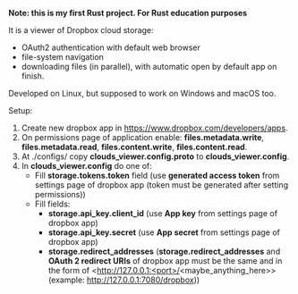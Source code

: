 **Note: this is my first Rust project. For Rust education purposes**

It is a viewer of Dropbox cloud storage:
- OAuth2 authentication with default web browser
- file-system navigation
- downloading files (in parallel), with automatic open by default app on finish.

Developed on Linux, but supposed to work on Windows and macOS too.

Setup:  
1. Create new dropbox app in <https://www.dropbox.com/developers/apps>.    
2. On permissions page of application enable: **files.metadata.write**, **files.metadata.read**, **files.content.write**, **files.content.read**.  
3. At ./configs/ copy **clouds_viewer.config.proto** to **clouds_viewer.config**.    
4. In **clouds_viewer.config** do one of:
   - Fill **storage.tokens.token** field (use **generated access token** from settings page of dropbox app (token must be generated after setting permissions))
   - Fill fields:
     - **storage.api_key.client_id** (use **App key** from settings page of dropbox app)
     - **storage.api_key.secret** (use **App secret** from settings page of dropbox app) 
     - **storage.redirect_addresses** (**storage.redirect_addresses** and **OAuth 2 redirect URIs** of dropbox app must be the same and in the form of <http://127.0.0.1:<port>/<maybe_anything_here>> (example: <http://127.0.0.1:7080/dropbox>))
